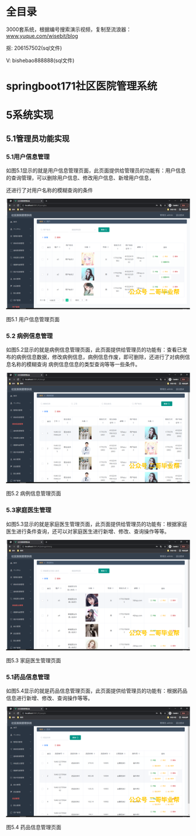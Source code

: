 # 全目录

3000套系统，根据编号搜索演示视频，复制至流浪器：www.yuque.com/wisebit/blog


<p>抠: 206157502(sql文件)</p>
<p>V: bishebao888888(sql文件)</p>



# springboot171社区医院管理系统

# 5系统实现
## 5.1管理员功能实现
### 5.1用户信息管理
如图5.1显示的就是用户信息管理页面，此页面提供给管理员的功能有：用户信息的查询管理，可以删除用户信息、修改用户信息、新增用户信息，

还进行了对用户名称的模糊查询的条件

![](/md/blog.017.png)

图5.1 用户信息管理页面
### 5.2 病例信息管理
如图5.2显示的就是病例信息管理页面，此页面提供给管理员的功能有：查看已发布的病例信息数据，修改病例信息，病例信息作废，即可删除，还进行了对病例信息名称的模糊查询 病例信息信息的类型查询等等一些条件。

![](/md/blog.018.png)


图5.2 病例信息管理页面
### 5.3家庭医生管理
如图5.3显示的就是家庭医生管理页面，此页面提供给管理员的功能有：根据家庭医生进行条件查询，还可以对家庭医生进行新增、修改、查询操作等等。

![](/md/blog.019.png)

图5.3 家庭医生管理页面
### 5.1药品信息管理
如图5.4显示的就是药品信息管理页面，此页面提供给管理员的功能有：根据药品信息进行新增、修改、查询操作等等。

![](/md/blog.020.png)


图5.4 药品信息管理页面
